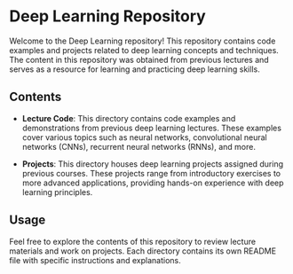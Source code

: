 # Deep Learning Repository

Welcome to the Deep Learning repository! This repository contains code examples and projects related to deep learning concepts and techniques. The content in this repository was obtained from previous lectures and serves as a resource for learning and practicing deep learning skills.

## Contents

- **Lecture Code**: This directory contains code examples and demonstrations from previous deep learning lectures. These examples cover various topics such as neural networks, convolutional neural networks (CNNs), recurrent neural networks (RNNs), and more.

- **Projects**: This directory houses deep learning projects assigned during previous courses. These projects range from introductory exercises to more advanced applications, providing hands-on experience with deep learning principles.

## Usage

Feel free to explore the contents of this repository to review lecture materials and work on projects. Each directory contains its own README file with specific instructions and explanations.
